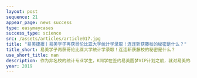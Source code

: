 ```yaml
---
layout: post
sequence: 21
appear_page: news success 
type: easymaycases
success_type: science
src: /assets/articles/article017.jpg
title: "易美捷报丨易美学子再获哥伦比亚大学统计学录取！连连斩获藤校的秘密是什么？"
title_short: 易美学子再获哥伦比亚大学统计学录取！连连斩获藤校的秘密是什么？
use_short_title: nan
description: 作为非名校的统计专业学生，K同学在签约易美圆梦VIP计划之前，就对易美的老师做出了明确的表态，“我很清楚自己不是学霸，也没有时间独立完成申请，但是藤校就是我的目标。于是我需要专业的人帮助我实现目标。”
year: 2019
---
```


